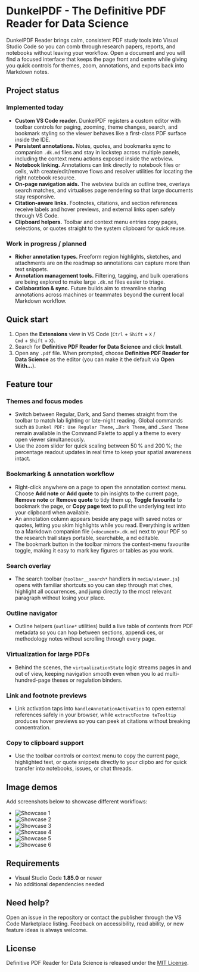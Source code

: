 # DunkelPDF - The Definitive PDF Reader for Data Science

DunkelPDF Reader brings calm, consistent PDF study tools into Visual Studio Code so you can comb through research papers, reports, and notebooks without leaving your workflow. Open a document and you will find a focused interface that keeps the page front and centre while giving you quick controls for themes, zoom, annotations, and exports back into Markdown notes.

## Project status

### Implemented today
- **Custom VS Code reader.** DunkelPDF registers a custom editor with toolbar controls for paging, zooming, theme changes, search, and bookmark styling so the viewer behaves like a first-class PDF surface inside the IDE.
- **Persistent annotations.** Notes, quotes, and bookmarks sync to companion `.dk.md` files and stay in lockstep across multiple panels, including the context menu actions exposed inside the webview.
- **Notebook linking.** Annotations can link directly to notebook files or cells, with create/edit/remove flows and resolver utilities for locating the right notebook resource.
- **On-page navigation aids.** The webview builds an outline tree, overlays search matches, and virtualises page rendering so that large documents stay responsive.
- **Citation-aware links.** Footnotes, citations, and section references receive labels and hover previews, and external links open safely through VS Code.
- **Clipboard helpers.** Toolbar and context menu entries copy pages, selections, or quotes straight to the system clipboard for quick reuse.

### Work in progress / planned
- **Richer annotation types.** Freeform region highlights, sketches, and attachments are on the roadmap so annotations can capture more than text snippets.
- **Annotation management tools.** Filtering, tagging, and bulk operations are being explored to make large `.dk.md` files easier to triage.
- **Collaboration & sync.** Future builds aim to streamline sharing annotations across machines or teammates beyond the current local Markdown workflow.

## Quick start
1. Open the **Extensions** view in VS Code (`Ctrl` + `Shift` + `X` / `Cmd` + `Shift` + `X`).
2. Search for **Definitive PDF Reader for Data Science** and click **Install**.
3. Open any `.pdf` file. When prompted, choose **Definitive PDF Reader for Data Science** as the editor (you can make it the default via **Open With…**).

## Feature tour

### Themes and focus modes
- Switch between Regular, Dark, and Sand themes straight from the toolbar to match lab lighting or late-night reading. Global
  commands such as `Dunkel PDF: Use Regular Theme`, `…Dark Theme`, and `…Sand Theme` remain available in the Command Palette to appl
y a theme to every open viewer simultaneously.
- Use the zoom slider for quick scaling between 50 % and 200 %; the percentage readout updates in real time to keep your spatial
  awareness intact.

### Bookmarking & annotation workflow
- Right-click anywhere on a page to open the annotation context menu. Choose **Add note** or **Add quote** to pin insights to the
  current page, **Remove note** or **Remove quote** to tidy them up, **Toggle favourite** to bookmark the page, or **Copy page text**
  to pull the underlying text into your clipboard when available.
- An annotation column appears beside any page with saved notes or quotes, letting you skim highlights while you read. Everything
  is written to a Markdown companion file (`<document>.dk.md`) next to your PDF so the research trail stays portable, searchable, a
  nd editable.
- The bookmark button in the toolbar mirrors the context-menu favourite toggle, making it easy to mark key figures or tables as
  you work.

### Search overlay
- The search toolbar (`toolbar__search*` handlers in `media/viewer.js`) opens with familiar shortcuts so you can step through mat
  ches, highlight all occurrences, and jump directly to the most relevant paragraph without losing your place.

### Outline navigator
- Outline helpers (`outline*` utilities) build a live table of contents from PDF metadata so you can hop between sections, appendi
  ces, or methodology notes without scrolling through every page.

### Virtualization for large PDFs
- Behind the scenes, the `virtualizationState` logic streams pages in and out of view, keeping navigation smooth even when you lo
  ad multi-hundred-page theses or regulation binders.

### Link and footnote previews
- Link activation taps into `handleAnnotationActivation` to open external references safely in your browser, while `extractFootno
  teTooltip` produces hover previews so you can peek at citations without breaking concentration.

### Copy to clipboard support
- Use the toolbar controls or context menu to copy the current page, highlighted text, or quote snippets directly to your clipbo
  ard for quick transfer into notebooks, issues, or chat threads.

## Image demos
Add screenshots below to showcase different workflows:

- ![Showcase 1](assets/01.png)
- ![Showcase 2](assets/02.png)
- ![Showcase 3](assets/03.png)
- ![Showcase 4](assets/04.png)
- ![Showcase 5](assets/05.png)
- ![Showcase 6](assets/06.png)

## Requirements
- Visual Studio Code **1.85.0** or newer
- No additional dependencies needed

## Need help?
Open an issue in the repository or contact the publisher through the VS Code Marketplace listing. Feedback on accessibility, read
ability, or new feature ideas is always welcome.

## License
Definitive PDF Reader for Data Science is released under the [MIT License](LICENSE).
